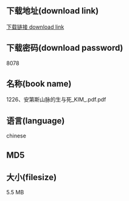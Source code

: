 ## 下载地址(download link)
[下载链接 download link](https://voluble-croquembouche-d321dc.netlify.app/?s=1226%E3%80%81%E5%AE%89%E7%AC%AC%E6%96%AF%E5%B1%B1%E8%84%89%E7%9A%84%E7%94%9F%E4%B8%8E%E6%AD%BB_KIM_.pdf)

## 下载密码(download password)
8078

## 名称(book name)
1226、安第斯山脉的生与死_KIM_.pdf.pdf

## 语言(language)
chinese

## MD5


## 大小(filesize)
5.5 MB
